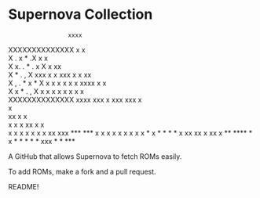 # Supernova Collection

                     xxxx                                 
  XXXXXXXXXXXXXX    x    x                                
 X  .  x  *    .X   x    x                                
X  x. . * . x    X   x                   xx               
X  *     .  ,    X    xxx   x   x  xxx  x  x xx           
X , . *  x  *    X  x    x  x   x  x  x xxxx x x          
 X   x   *  . , X   x    x  x   x  x  x x    x            
  XXXXXXXXXXXXXX     xxxx    xxx x xxx   xxx x            
                                   x                      
                xx  x              x                      
                x x x  xx  x   x                          
                x x x x  x x   x  xx       xxx  ***   *** 
                x x x x  x  x x  x  x     *   x *  * *   *
                x  xx  xx    x    xx x     **   **** *    
                                         x   *  * *  *   *
                                          xxx   *  *  *** 
                                          
A GitHub that allows Supernova to fetch ROMs easily.

To add ROMs, make a fork and a pull request.

README!

